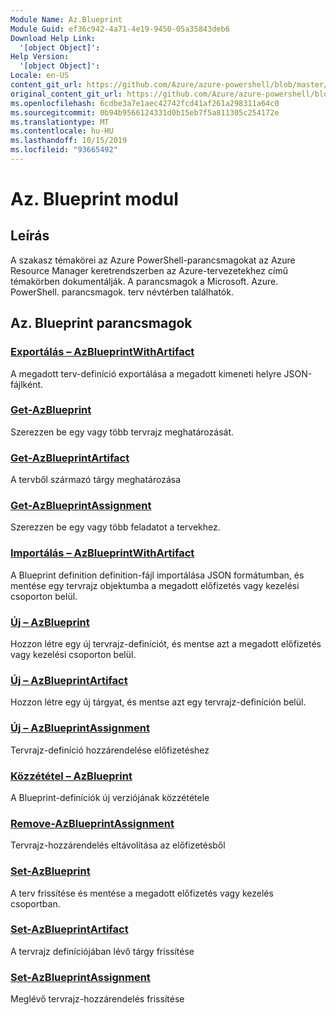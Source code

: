 ```yaml
---
Module Name: Az.Blueprint
Module Guid: ef36c942-4a71-4e19-9450-05a35843deb6
Download Help Link:
  '[object Object]': 
Help Version:
  '[object Object]': 
Locale: en-US
content_git_url: https://github.com/Azure/azure-powershell/blob/master/src/Blueprint/Blueprint/help/Az.Blueprint.md
original_content_git_url: https://github.com/Azure/azure-powershell/blob/master/src/Blueprint/Blueprint/help/Az.Blueprint.md
ms.openlocfilehash: 6cdbe3a7e1aec42742fcd41af261a298311a64c0
ms.sourcegitcommit: 0b94b9566124331d0b15eb7f5a811305c254172e
ms.translationtype: MT
ms.contentlocale: hu-HU
ms.lasthandoff: 10/15/2019
ms.locfileid: "93665492"
---
```

# Az. Blueprint modul
## Leírás
A szakasz témakörei az Azure PowerShell-parancsmagokat az Azure Resource Manager keretrendszerben az Azure-tervezetekhez című témakörben dokumentálják. A parancsmagok a Microsoft. Azure. PowerShell. parancsmagok. terv névtérben találhatók.

## Az. Blueprint parancsmagok
### [Exportálás – AzBlueprintWithArtifact](Export-AzBlueprintWithArtifact.md)
A megadott terv-definíció exportálása a megadott kimeneti helyre JSON-fájlként. 

### [Get-AzBlueprint](Get-AzBlueprint.md)
Szerezzen be egy vagy több tervrajz meghatározását.

### [Get-AzBlueprintArtifact](Get-AzBlueprintArtifact.md)
A tervből származó tárgy meghatározása

### [Get-AzBlueprintAssignment](Get-AzBlueprintAssignment.md)
Szerezzen be egy vagy több feladatot a tervekhez.

### [Importálás – AzBlueprintWithArtifact](Import-AzBlueprintWithArtifact.md)
A Blueprint definition definition-fájl importálása JSON formátumban, és mentése egy tervrajz objektumba a megadott előfizetés vagy kezelési csoporton belül.

### [Új – AzBlueprint](New-AzBlueprint.md)
Hozzon létre egy új tervrajz-definíciót, és mentse azt a megadott előfizetés vagy kezelési csoporton belül.

### [Új – AzBlueprintArtifact](New-AzBlueprintArtifact.md)
Hozzon létre egy új tárgyat, és mentse azt egy tervrajz-definíción belül.

### [Új – AzBlueprintAssignment](New-AzBlueprintAssignment.md)
Tervrajz-definíció hozzárendelése előfizetéshez

### [Közzététel – AzBlueprint](Publish-AzBlueprint.md)
A Blueprint-definíciók új verziójának közzététele

### [Remove-AzBlueprintAssignment](Remove-AzBlueprintAssignment.md)
Tervrajz-hozzárendelés eltávolítása az előfizetésből

### [Set-AzBlueprint](Set-AzBlueprint.md)
A terv frissítése és mentése a megadott előfizetés vagy kezelés csoportban.

### [Set-AzBlueprintArtifact](Set-AzBlueprintArtifact.md)
A tervrajz definíciójában lévő tárgy frissítése

### [Set-AzBlueprintAssignment](Set-AzBlueprintAssignment.md)
Meglévő tervrajz-hozzárendelés frissítése



